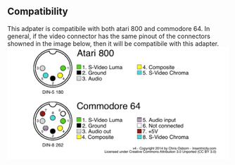 ## Compatibility

This adpater is compatibile with both atari 800 and commodore 64. In general, if the video connector has the same pinout of the connectors showned in the image below, then it will be compatibile with this adapter.
![Video connectors pinout](https://github.com/Mattias-Software/Atari_800_C64_video_adapter/blob/main/atari_c64_pinout.png)
